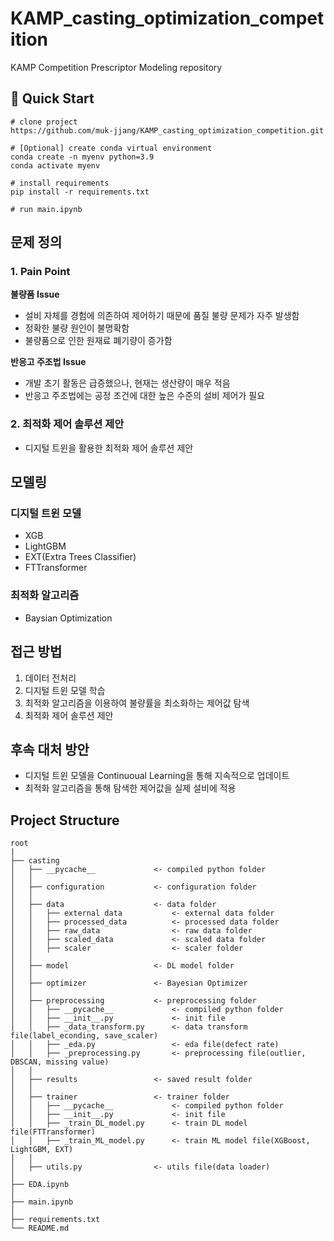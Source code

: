 # KAMP_casting_optimization_competition
KAMP Competition Prescriptor Modeling repository

## 🚀 Quick Start
```
# clone project
https://github.com/muk-jjang/KAMP_casting_optimization_competition.git

# [Optional] create conda virtual environment
conda create -n myenv python=3.9
conda activate myenv

# install requirements
pip install -r requirements.txt

# run main.ipynb 

```

## 문제 정의
### 1. Pain Point
**불량품 Issue** 
- 설비 자체를 경험에 의존하여 제어하기 때문에 품질 불량 문제가 자주 발생함
- 정확한 불량 원인이 불명확함
- 불량품으로 인한 원재료 폐기량이 증가함

**반응고 주조법 Issue**
- 개발 초기 활동은 급증했으나, 현재는 생산량이 매우 적음
- 반응고 주조법에는 공정 조건에 대한 높은 수준의 설비 제어가 필요

### 2. 최적화 제어 솔루션 제안
- 디지털 트윈을 활용한 최적화 제어 솔루션 제안

## 모델링
### 디지털 트윈 모델
- XGB
- LightGBM
- EXT(Extra Trees Classifier)
- FTTransformer

### 최적화 알고리즘
- Baysian Optimization

## 접근 방법
1. 데이터 전처리
2. 디지털 트윈 모델 학습
3. 최적화 알고리즘을 이용하여 불량률을 최소화하는 제어값 탐색
4. 최적화 제어 솔루션 제안


## 후속 대처 방안
- 디지털 트윈 모델을 Continuoual Learning을 통해 지속적으로 업데이트
- 최적화 알고리즘을 통해 탐색한 제어값을 실제 설비에 적용

## Project Structure
```
root
|
├── casting
│   ├── __pycache__             <- compiled python folder
│   │
│   ├── configuration           <- configuration folder
│   │
│   ├── data                    <- data folder
│   │   ├── external data           <- external data folder 
│   │   ├── processed_data          <- processed data folder
│   │   ├── raw_data                <- raw data folder
│   │   ├── scaled_data             <- scaled data folder
│   │   ├── scaler                  <- scaler folder
│   │
│   ├── model                   <- DL model folder
│   │
│   ├── optimizer               <- Bayesian Optimizer    
│   │
│   ├── preprocessing           <- preprocessing folder
│   │   ├── __pycache__             <- compiled python folder
│   │   ├── __init__.py             <- init file
│   │   ├── _data_transform.py      <- data transform file(label_econding, save_scaler)
│   │   ├── _eda.py                 <- eda file(defect rate)
│   │   ├── _preprocessing.py       <- preprocessing file(outlier, DBSCAN, missing value)
│   │
│   ├── results                 <- saved result folder 
│   │
│   ├── trainer                 <- trainer folder
│   │   ├── __pycache__             <- compiled python folder
│   │   ├── __init__.py             <- init file
│   │   ├── _train_DL_model.py      <- train DL model file(FTTransformer)
│   │   ├── _train_ML_model.py      <- train ML model file(XGBoost, LightGBM, EXT)
│   │   
│   ├── utils.py                <- utils file(data loader)
│
├── EDA.ipynb
│
├── main.ipynb 
│
├── requirements.txt
└── README.md
```